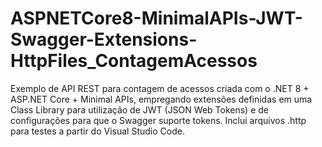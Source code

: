 # ASPNETCore8-MinimalAPIs-JWT-Swagger-Extensions-HttpFiles_ContagemAcessos
Exemplo de API REST para contagem de acessos criada com o .NET 8 + ASP.NET Core + Minimal APIs, empregando extensões definidas em uma Class Library para utilização de JWT (JSON Web Tokens) e de configurações para que o Swagger suporte tokens. Inclui arquivos .http para testes a partir do Visual Studio Code.

